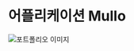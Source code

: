 <!--<h1>어플리케이션 Mullo</h1>-->
<!--<body> -->
<!--    <h3>전체구성</h3>-->
<!--    <img src="mullo_all.png" alt="전체 구성">-->
<!--    <ul>-->
<!--        <li>로그인 화면</li>-->
<!--        <li>메인 화면</li>-->
<!--        <li>댓글 화면</li>-->
<!--        <li>설정 화면</li>-->
<!--        <li>유저정보 화면</li>-->
<!--        <li>게시글 작성 화면</li>-->
<!--    </ul>-->
<!--    <hr>-->
<!--    <h3>사용된 기술</h3>-->
<!--      <p>MVVM, Code-Base UI, UIKit, snapKit, realmDB, Alamofire, aws EC2, Flask, Figma</p>-->
<!--    <h3>새로 사용한 기술과 이유</h3>-->
<!--    <ul>-->
<!--        <li><b>RxSwift</b> : Collection view에서 데이터 바인딩할때 복잡도가 너무 올라가 사용</li>-->
<!--        <li><b>amazon S3</b> : 게시글에 이미지를 넣기위해 사용</li>-->
<!--        <li><b>Firebase Auth</b> : 이메일로 로그인, 회원가입하기 위해 사용</li>-->
<!--        <li><b>Kingfisher</b> : 게시글 이미지를 효율적으로 게시하기 위해 사용</li>-->
<!--    </ul>-->
<!--    <hr>-->
<!--    <h3>주요 코드 구성 설명</h3>-->
<!--    <img src="mullo_code.png" alt="코드 구성">-->
<!--    <h5>Main VC 중심으로 코드를 구성</h5>-->
<!--    <img src="게시글 화면.png" alt="게시글 화면" width="30%" height="auto">-->
<!--    <h5>1 : aws S3에 저장된 이미지의 url을 kingFisher를 통해 제공함</h5>-->
<!--	<h5>2 : '5:2:1' 이런 식의 문자열 데이터를 서버에게 받아 파싱하여 사용, 게시글 투표 여부를 realmDB에 저장하여 게시글 로드 또는 투표시 반영하였음</h5>-->
<!--	<img src="글 작성 화면.png" alt="글 작성 화면" width="30%" height="auto">-->
<!--	<h5>1 : Write_post_VM에서 Rxswift의 Observable한 UIImage 배열을 사용하여 collection view와 데이터 바인딩을 하여 이미지들을 구성한다. 사용자가 이미지 추가 셀을 클릭하면, 권한 허용을 체크하고 PHPicker를 사용하여 VM에 이미지를 추가한다. 이미지가 추가된 VM에서 RxSwift의 데이터 바인딩으로 셀이 추가되어 화면에 표시된다.</h5>-->
<!--    <img src="댓글 화면.png" alt="댓글 화면" width="30%" height="auto">-->
<!--	<h5>1 : overCurrentContext 속성으로 comment VC를 추가하여 뒷배경이 보이는 화면을 구성, UIPanGesture를 사용하여 grabBar를 움직이면 comments 뷰의 높이를 변경해 동적인 사용자 경험을 주었음.</h5>-->
<!--	<h5>2 : 댓글마다 번호를 부여하여 좋아요를 클릭시 realm DB에 해당 번호를 저장하여 좋아요 누른 댓글을 표시한다. 서버에서 댓글 번호를 일정 크기마다 파티클로 나누어 탐색 속도를 높였음.</h5>-->
<!--</body>-->
# 어플리케이션 Mullo

  <img src="readme_files/mullo_portfolio.png" alt="포트폴리오 이미지">

